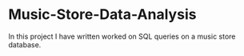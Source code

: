 # Music-Store-Data-Analysis
In this project I have written worked on SQL queries on a music store database.
